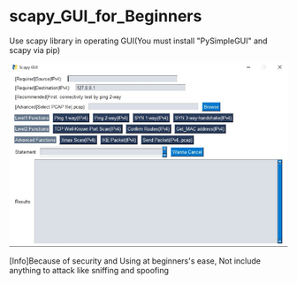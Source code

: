 # scapy_GUI_for_Beginners
Use scapy library in operating GUI(You must install "PySimpleGUI" and scapy via pip)

![Test Image 1](GUI_IMAGE.jpg)

[Info]Because of security and Using at beginners's ease, Not include anything to attack like sniffing and spoofing
